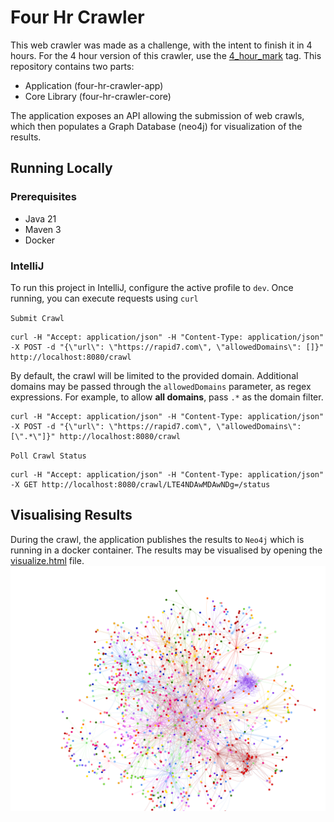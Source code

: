 # Four Hr Crawler

This web crawler was made as a challenge, with the intent to finish it in 4 hours. For the 4 hour version of this crawler, use the [4_hour_mark](https://github.com/lakrsv/four-hr-crawler/tree/4_hour_mark) tag. This repository contains two parts:
* Application (four-hr-crawler-app)
* Core Library (four-hr-crawler-core)

The application exposes an API allowing the submission of web crawls, which then populates a Graph Database (neo4j) for visualization of the results.

## Running Locally

### Prerequisites

* Java 21
* Maven 3
* Docker

### IntelliJ

To run this project in IntelliJ, configure the active profile to `dev`. Once running,
you can execute requests using `curl`

`Submit Crawl`
```
curl -H "Accept: application/json" -H "Content-Type: application/json" -X POST -d "{\"url\": \"https://rapid7.com\", \"allowedDomains\": []}" http://localhost:8080/crawl
```
By default, the crawl will be limited to the provided domain. Additional domains may be passed through the `allowedDomains` parameter, as regex expressions. For example, to allow **all domains**, pass `.*` as the domain filter.
```
curl -H "Accept: application/json" -H "Content-Type: application/json" -X POST -d "{\"url\": \"https://rapid7.com\", \"allowedDomains\": [\".*\"]}" http://localhost:8080/crawl
```

`Poll Crawl Status`
```
curl -H "Accept: application/json" -H "Content-Type: application/json" -X GET http://localhost:8080/crawl/LTE4NDAwMDAwNDg=/status
```

## Visualising Results
During the crawl, the application publishes the results to `Neo4j` which is running in a docker container. The results may be visualised by opening the [visualize.html](./visualize.html) file.
![Crawl Visualization with allow all filter](./Four%20Hour%20Crawler%20-%20Visualised%20Result.png)

